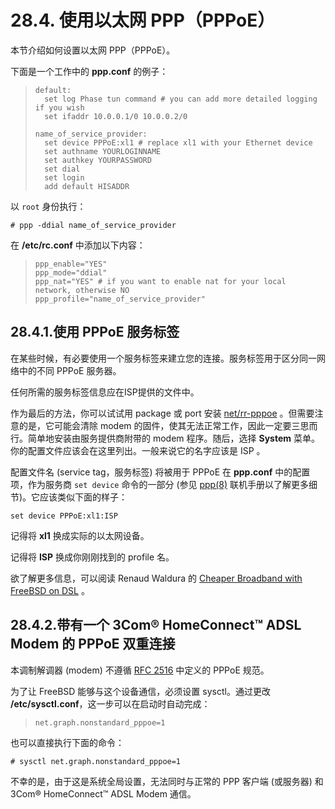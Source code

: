 # 28.4. 使用以太网 PPP（PPPoE）

本节介绍如何设置以太网 PPP（PPPoE）。

下面是一个工作中的 **ppp.conf** 的例子：

> ```
> default:
>   set log Phase tun command # you can add more detailed logging if you wish
>   set ifaddr 10.0.0.1/0 10.0.0.2/0
> 
> name_of_service_provider:
>   set device PPPoE:xl1 # replace xl1 with your Ethernet device
>   set authname YOURLOGINNAME
>   set authkey YOURPASSWORD
>   set dial
>   set login
>   add default HISADDR
> ```

以 `root` 身份执行：

```
# ppp -ddial name_of_service_provider
```

在 **/etc/rc.conf** 中添加以下内容：

> ```
> ppp_enable="YES"
> ppp_mode="ddial"
> ppp_nat="YES"	# if you want to enable nat for your local network, otherwise NO
> ppp_profile="name_of_service_provider"
> ```

## 28.4.1.使用 PPPoE 服务标签

在某些时候，有必要使用一个服务标签来建立您的连接。服务标签用于区分同一网络中的不同 PPPoE 服务器。

任何所需的服务标签信息应在ISP提供的文件中。

作为最后的方法，你可以试试用 package 或 port 安装 [net/rr-pppoe](https://cgit.freebsd.org/ports/tree/net/rr-pppoe/pkg-descr) 。但需要注意的是，它可能会清除 modem 的固件，使其无法正常工作，因此一定要三思而行。简单地安装由服务提供商附带的 modem 程序。随后，选择 **System** 菜单。你的配置文件应该会在这里列出。一般来说它的名字应该是 ISP 。

配置文件名 (service tag，服务标签) 将被用于 PPPoE 在 **ppp.conf** 中的配置项，作为服务商 `set device` 命令的一部分 (参见 [ppp(8)](https://www.freebsd.org/cgi/man.cgi?query=ppp&sektion=8&format=html) 联机手册以了解更多细节)。它应该类似下面的样子：

```
set device PPPoE:xl1:ISP
```

记得将 **xl1** 换成实际的以太网设备。

记得将 **ISP** 换成你刚刚找到的 profile 名。

欲了解更多信息，可以阅读 Renaud Waldura 的 [Cheaper Broadband with FreeBSD on DSL](http://renaud.waldura.com/doc/freebsd/pppoe/) 。

## 28.4.2.带有一个 3Com® HomeConnect™ ADSL Modem 的 PPPoE 双重连接

本调制解调器 (modem) 不遵循 [RFC 2516](http://www.faqs.org/rfcs/rfc2516.html) 中定义的 PPPoE 规范。

为了让 FreeBSD 能够与这个设备通信，必须设置 sysctl。通过更改 **/etc/sysctl.conf**，这一步可以在启动时自动完成：

> ```
> net.graph.nonstandard_pppoe=1
> ```

也可以直接执行下面的命令：

```
# sysctl net.graph.nonstandard_pppoe=1
```

不幸的是，由于这是系统全局设置，无法同时与正常的 PPP 客户端 (或服务器) 和 3Com® HomeConnect™ ADSL Modem 通信。
